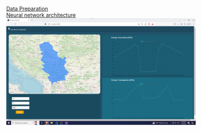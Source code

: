 [Data Preparation](Preparation.ipynb) <br>
[Neural network architecture](NeuralNetworkArchitecture.ipynb)
![User Interface](ApiUI.png)
